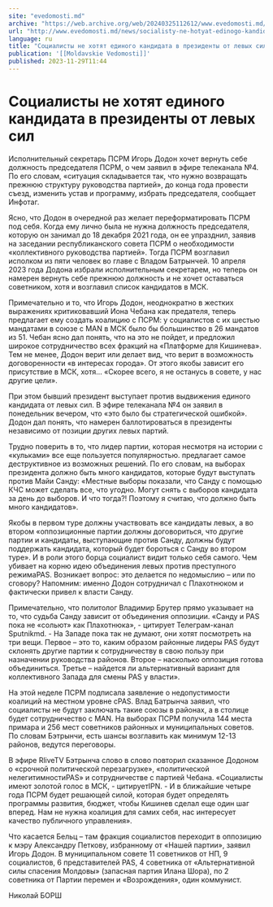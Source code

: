 ```yaml
---
site: "evedomosti.md"
archive: "https://web.archive.org/web/20240325112612/www.evedomosti.md/news/socialisty-ne-hotyat-edinogo-kandidata-v-prezidenty-ot-levyh"
url: "http://www.evedomosti.md/news/socialisty-ne-hotyat-edinogo-kandidata-v-prezidenty-ot-levyh"
language: ru
title: "Социалисты не хотят единого кандидата в президенты от левых сил"
publication: '[[Moldavskie Vedomosti]]'
published: 2023-11-29T11:44
---
```


# Социалисты не хотят единого кандидата в президенты от левых сил

Исполнительный секретарь ПСРМ Игорь Додон хочет вернуть себе должность председателя ПСРМ, о чем заявил в эфире телеканала №4. По его словам, «ситуация складывается так, что нужно возвращать прежнюю структуру руководства партией», до конца года провести съезд, изменить устав и программу, избрать председателя, сообщает Инфотаг.

Ясно, что Додон в очередной раз желает переформатировать ПСРМ под себя. Когда ему лично была не нужна должность председателя, которую он занимал до 18 декабря 2021 года, он ее упразднил, заявив на заседании республиканского совета ПСРМ о необходимости «коллективного руководства партией». Тогда ПСРМ возглавил исполком из пяти человек во главе с Владом Батрынчей. 10 апреля 2023 года Додона избрали исполнительным секретарем, но теперь он намерен вернуть себе прежнюю должность и не хочет оставаться советником, хотя и возглавил список кандидатов в МСК.

Примечательно и то, что Игорь Додон, неоднократно в жестких выражениях критиковавший Иона Чебана как предателя, теперь предлагает ему создать коалицию с ПСРМ: у социалистов с их шестью мандатами в союзе с MAN в МСК было бы большинство в 26 мандатов из 51. Чебан ясно дал понять, что на это не пойдет, и предложил широкое сотрудничество всех фракций на «Платформе для Кишинева». Тем не менее, Додон верит или делает вид, что верит в возможность договоренности «в интересах города». От этого якобы зависит его присутствие в МСК, хотя… «Скорее всего, я не останусь в совете, у нас другие цели».

При этом бывший президент выступает против выдвижения единого кандидата от левых сил. В эфире телеканала №4 он заявил в понедельник вечером, что «это было бы стратегической ошибкой». Додон дал понять, что намерен баллотироваться в президенты независимо от позиции других левых партий.

Трудно поверить в то, что лидер партии, которая несмотря на истории с «кульками» все еще пользуется популярностью. предлагает самое деструктивное из возможных решений. По его словам, на выборах президента должно быть много кандидатов, которые будут выступать против Майи Санду: «Местные выборы показали, что Санду с помощью КЧС может сделать все, что угодно. Могут снять с выборов кандидата за день до выборов. И что тогда?! Поэтому я считаю, что должно быть много кандидатов».

Якобы в первом туре должны участвовать все кандидаты левых, а во втором «оппозиционные партии должны договориться, что другие партии и кандидаты, выступающие против Санду, должны будут поддержать кандидата, который будет бороться с Санду во втором туре». И в роли этого борца социалист видит только себя самого. Чем убивает на корню идею объединения левых против преступного режимаPAS. Возникает вопрос: это делается по недомыслию – или по сговору? Напомним: именно Додон сотрудничал с Плахотнюком и фактически привел к власти Санду.

Примечательно, что политолог Владимир Брутер прямо указывает на то, что судьба Санду зависит от объединения оппозиции. «Санду и PAS пока не «сольют» как Плахотнюка», - цитирует Телеграм-канал Sputnikmd. - На Западе пока так не думают, они хотят посмотреть на три вещи. Первое – это то, каким образом районные лидеры PAS будут склонять другие партии к сотрудничеству в свою пользу при назначении руководства районов. Второе – насколько оппозиция готова объединиться. Третье – найдется ли альтернативный вариант для коллективного Запада для смены PAS у власти».

На этой неделе ПСРМ подписала заявление о недопустимости коалиций на местном уровне сPAS. Влад Батрынча заявил, что социалисты не будут заключать такие союзы в районах, а в столице будет сотрудничество с MAN. На выборах ПСРМ получила 144 места примара и 256 мест советников районных и муниципальных советов. По словам Бэтрынчи, есть шансы возглавить как минимум 12-13 районов, ведутся переговоры.

В эфире RliveTV Бэтрынча слово в слово повторил сказанное Додоном о «срочной политической перезагрузке», «политической нелегитимностиPAS» и сотрудничестве с партией Чебана. «Социалисты имеют золотой голос в МСК, - цитируетIPN. - И в ближайшие четыре года ПСРМ будет решающей силой, которая будет определять программы развития, бюджет, чтобы Кишинев сделал еще один шаг вперед. Нам не нужна коалиция для самих себя, нас интересует качество публичного управления».

Что касается Бельц – там фракция социалистов переходит в оппозицию к мэру Александру Петкову, избранному от «Нашей партии», заявил Игорь Додон. В муниципальном совете 11 советников от НП, 9 социалистов, 6 представителей PAS, 4 советника от «Альтернативной силы спасения Молдовы» (запасная партия Илана Шора), по 2 советника от Партии перемен и «Возрождения», один коммунист.

Николай БОРШ